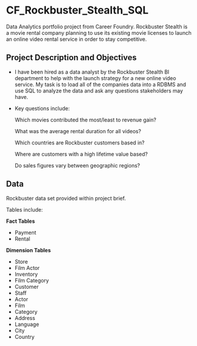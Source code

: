 # CF_Rockbuster_Stealth_SQL
Data Analytics portfolio project from Career Foundry.
Rockbuster Stealth is a movie rental company planning to use its existing movie licenses to launch an online video rental service in order to stay competitive. 

## Project Description and Objectives

- I have been hired as a data analyst by the Rockbuster Stealth BI department to help with the launch strategy for a new online video service. My task is to load all of the companies data into a RDBMS and use SQL to analyze the data and ask any questions stakeholders may have.

- Key questions include:

    Which movies contributed the most/least to revenue gain?

    What was the average rental duration for all videos?

    Which countries are Rockbuster customers based in?

    Where are customers with a high lifetime value based?

    Do sales figures vary between geographic regions?

## Data

Rockbuster data set provided within project brief.

Tables include:

**Fact Tables**

- Payment
- Rental

**Dimension Tables**

- Store
- Film Actor
- Inventory
- Film Category
- Customer
- Staff
- Actor
- Film
- Category
- Address
- Language
- City
- Country
  
